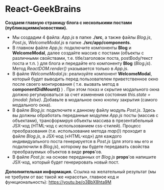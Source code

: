 # React-GeekBrains

**Создаем главную страницу блога с несколькими постами (публикациями/новостями).**
- Мы создадим 4 файла: *App.js* в папке **./src**, а также файлы *Blog.js*, *Post.js*, *WelcomeModal.js* в папке **./src/app/components**.
- В главном файле *App.js*: подключите компоненты **Blog** и **WelcomeModal**, далее создайте массив с постами (объекты с различными свойствами, т.е. title/заголовок поста, postBody/текст поста и т.п. ) для блога и передайте его компоненту **Blog** (*Blog.js*). Метод *ReactDOM.render()* указывается только в *App.js*.
- В файле *WelcomeModal.js*: реализуйте компонент **WelcomeModal**, который будет выводить перед пользователем приветственное окно после своего монтирования ( т.е. вызвать метод в **componentDidMount()** ) . При этом показ и скрытие модального окна должно регулироваться за счет изменения состояния *this.state = {modal: false}*. Добавьте в модальное окно кнопку закрытия (самого модального окна).
- В файле *Blog.js*: подключите к данному файлу модуль *Post.js*. Здесь вы должны обработать переданные модулем *App.js* посты (массив с объектами), трансформируя объекты массива в презентабельный JSX-код (HTML-код с использованием css-стилей). Процесс преобразования (т.е. использование метода *map()*) проходит в файле *Blog.js*, а JSX-код («HTML-код») для каждого индивидуального поста генерируется в *Post.js* (для этого мы его и подключили в *Blog.js*), которому вы будете передавать свойства преобразуемых объектов в виде **props**’ов.
- В файле *Post.js*: на основе переданных от *Blog.js* **props**’ов напишите JSX-код, который будет генерировать новый пост.

**Дополнительная информация.**
Ссылка на желательный результат (мы не требуем от вас такой же «красоты», главное код и функциональность): https://youtu.be/o3BbX8hta9M
